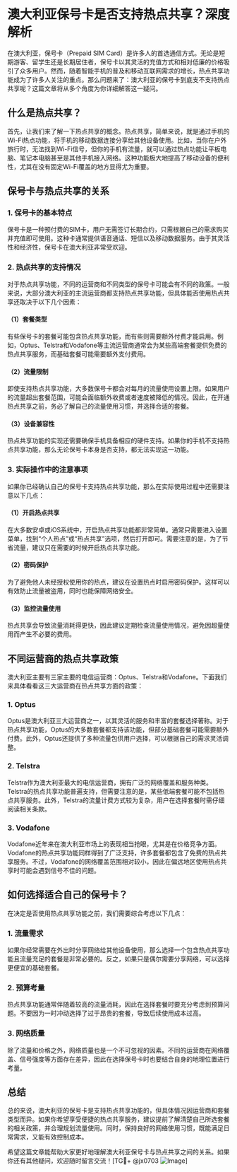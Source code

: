 # 澳大利亚保号卡是否支持热点共享？深度解析

在澳大利亚，保号卡（Prepaid SIM Card）是许多人的首选通信方式。无论是短期游客、留学生还是长期居住者，保号卡以其灵活的充值方式和相对低廉的价格吸引了众多用户。然而，随着智能手机的普及和移动互联网需求的增长，热点共享功能成为了许多人关注的重点。那么问题来了：澳大利亚的保号卡到底支不支持热点共享呢？这篇文章将从多个角度为你详细解答这一疑问。

## 什么是热点共享？

首先，让我们来了解一下热点共享的概念。热点共享，简单来说，就是通过手机的Wi-Fi热点功能，将手机的移动数据连接分享给其他设备使用。比如，当你在户外旅行时，无法找到Wi-Fi信号，但你的手机有流量，就可以通过热点功能让平板电脑、笔记本电脑甚至是其他手机接入网络。这种功能极大地提高了移动设备的便利性，尤其在没有固定Wi-Fi覆盖的地方显得尤为重要。

## 保号卡与热点共享的关系

### 1. 保号卡的基本特点
保号卡是一种预付费的SIM卡，用户无需签订长期合约，只需根据自己的需求购买并充值即可使用。这种卡通常提供语音通话、短信以及移动数据服务。由于其灵活性和经济性，保号卡在澳大利亚非常受欢迎。

### 2. 热点共享的支持情况
对于热点共享功能，不同的运营商和不同类型的保号卡可能会有不同的政策。一般来说，大部分澳大利亚的主流运营商都支持热点共享功能，但具体能否使用热点共享还取决于以下几个因素：

#### （1）套餐类型
有些保号卡的套餐可能包含热点共享功能，而有些则需要额外付费才能启用。例如，Optus、Telstra和Vodafone等主流运营商通常会为某些高端套餐提供免费的热点共享服务，而基础套餐可能需要额外支付费用。

#### （2）流量限制
即使支持热点共享功能，大多数保号卡都会对每月的流量使用设置上限。如果用户的流量超出套餐范围，可能会面临额外收费或者速度被降低的情况。因此，在开通热点共享之前，务必了解自己的流量使用习惯，并选择合适的套餐。

#### （3）设备兼容性
热点共享功能的实现还需要确保手机具备相应的硬件支持。如果你的手机不支持热点共享功能，那么无论保号卡本身是否支持，都无法实现这一功能。

### 3. 实际操作中的注意事项
如果你已经确认自己的保号卡支持热点共享功能，那么在实际使用过程中还需要注意以下几点：

#### （1）开启热点共享
在大多数安卓或iOS系统中，开启热点共享功能都非常简单。通常只需要进入设置菜单，找到“个人热点”或“热点共享”选项，然后打开即可。需要注意的是，为了节省流量，建议只在需要的时候开启热点共享功能。

#### （2）密码保护
为了避免他人未经授权使用你的热点，建议在设置热点时启用密码保护。这样可以有效防止流量被盗用，同时也能保障网络安全。

#### （3）监控流量使用
热点共享会导致流量消耗得更快，因此建议定期检查流量使用情况，避免因超量使用而产生不必要的费用。

## 不同运营商的热点共享政策

澳大利亚主要有三家主要的电信运营商：Optus、Telstra和Vodafone。下面我们来具体看看这三大运营商在热点共享方面的政策：

### 1. Optus
Optus是澳大利亚三大运营商之一，以其灵活的服务和丰富的套餐选择著称。对于热点共享功能，Optus的大多数套餐都支持该功能，但部分基础套餐可能需要额外付费。此外，Optus还提供了多种流量包供用户选择，可以根据自己的需求灵活调整。

### 2. Telstra
Telstra作为澳大利亚最大的电信运营商，拥有广泛的网络覆盖和服务种类。Telstra的热点共享功能普遍支持，但需要注意的是，某些低端套餐可能不包括热点共享服务。此外，Telstra的流量计费方式较为复杂，用户在选择套餐时需仔细阅读相关条款。

### 3. Vodafone
Vodafone近年来在澳大利亚市场上的表现相当抢眼，尤其是在价格竞争方面。Vodafone的热点共享功能同样得到了广泛支持，许多套餐都包含了免费的热点共享服务。不过，Vodafone的网络覆盖范围相对较小，因此在偏远地区使用热点共享时可能会遇到信号不佳的问题。

## 如何选择适合自己的保号卡？

在决定是否使用热点共享功能之前，我们需要综合考虑以下几点：

### 1. 流量需求
如果你经常需要在外出时分享网络给其他设备使用，那么选择一个包含热点共享功能且流量充足的套餐是非常必要的。反之，如果只是偶尔需要分享网络，可以选择更便宜的基础套餐。

### 2. 预算考量
热点共享功能通常伴随着较高的流量消耗，因此在选择套餐时要充分考虑到预算问题。不要因为一时冲动选择了过于昂贵的套餐，导致后续使用成本过高。

### 3. 网络质量
除了流量和价格之外，网络质量也是一个不可忽视的因素。不同的运营商在网络覆盖、信号强度等方面存在差异，因此在选择保号卡时也要结合自身的地理位置进行考量。

## 总结

总的来说，澳大利亚的保号卡是支持热点共享功能的，但具体情况因运营商和套餐类型而异。如果你希望享受便捷的热点共享服务，建议提前了解清楚自己所选套餐的相关政策，并合理规划流量使用。同时，保持良好的网络使用习惯，既能满足日常需求，又能有效控制成本。

希望这篇文章能帮助大家更好地理解澳大利亚保号卡与热点共享之间的关系。如果你还有其他疑问，欢迎随时留言交流！[TG💪+ @jx0703 ![Image](https://github.com/user-attachments/assets/dbca1d08-cadb-493c-b0ec-ad6f7a83f270)]